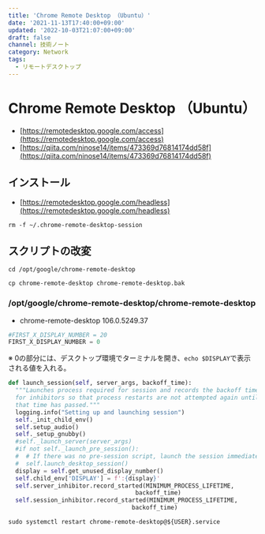 ```yaml
---
title: 'Chrome Remote Desktop （Ubuntu）'
date: '2021-11-13T17:40:00+09:00'
updated: '2022-10-03T21:07:00+09:00'
draft: false
channel: 技術ノート
category: Network
tags:
  - リモートデスクトップ
---
```

# Chrome Remote Desktop （Ubuntu）

- [https://remotedesktop.google.com/access](https://remotedesktop.google.com/access)
- [https://qiita.com/ninose14/items/473369d76814174dd58f](https://qiita.com/ninose14/items/473369d76814174dd58f)

## インストール

- [https://remotedesktop.google.com/headless](https://remotedesktop.google.com/headless)

```shell
rm -f ~/.chrome-remote-desktop-session
```

## スクリプトの改変

```shell
cd /opt/google/chrome-remote-desktop

cp chrome-remote-desktop chrome-remote-desktop.bak
```

### /opt/google/chrome-remote-desktop/chrome-remote-desktop

- chrome-remote-desktop 106.0.5249.37

```python
#FIRST_X_DISPLAY_NUMBER = 20
FIRST_X_DISPLAY_NUMBER = 0
```

※ 0の部分には、デスクトップ環境でターミナルを開き、`echo $DISPLAY`で表示される値を入れる。

```python
def launch_session(self, server_args, backoff_time):
  """Launches process required for session and records the backoff time
  for inhibitors so that process restarts are not attempted again until
  that time has passed."""
  logging.info("Setting up and launching session")
  self._init_child_env()
  self.setup_audio()
  self._setup_gnubby()
  #self._launch_server(server_args)
  #if not self._launch_pre_session():
  #  # If there was no pre-session script, launch the session immediately.
  #  self.launch_desktop_session()
  display = self.get_unused_display_number()
  self.child_env['DISPLAY'] = f':{display}'
  self.server_inhibitor.record_started(MINIMUM_PROCESS_LIFETIME,
                                    backoff_time)
  self.session_inhibitor.record_started(MINIMUM_PROCESS_LIFETIME,
                                   backoff_time)
```

```shell
sudo systemctl restart chrome-remote-desktop@${USER}.service
```
